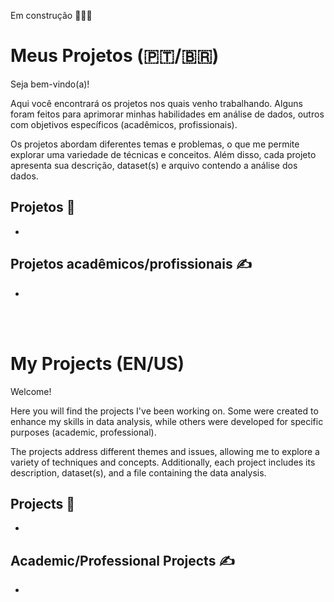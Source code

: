 Em construção 🚧👷‍♀️

# Meus Projetos (🇵🇹/🇧🇷)

Seja bem-vindo(a)!

Aqui você encontrará os projetos nos quais venho trabalhando. Alguns foram feitos para aprimorar minhas habilidades em análise de dados, outros com objetivos específicos (acadêmicos, profissionais).

Os projetos abordam diferentes temas e problemas, o que me permite explorar uma variedade de técnicas e conceitos. Além disso, cada projeto apresenta sua descrição, dataset(s) e arquivo contendo a análise dos dados. 

## Projetos 📁

* 

## Projetos acadêmicos/profissionais ✍️

*
<br>
<br>

# My Projects (EN/US)
Welcome! 

Here you will find the projects I've been working on. Some were created to enhance my skills in data analysis, while others were developed for specific purposes (academic, professional).

The projects address different themes and issues, allowing me to explore a variety of techniques and concepts. Additionally, each project includes its description, dataset(s), and a file containing the data analysis.

## Projects 📁

* 

## Academic/Professional Projects ✍️
*
